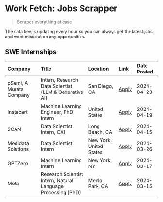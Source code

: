 # Work Fetch: Jobs Scrapper
> Scrapes everything at ease

The data keeps updating every hour so you can always get the latest jobs and wont miss out on any opportunities.

## SWE Internships
<!--START_SECTION:workfetch-->
| Company                 | Title                                                        | Location                | Link                                                                                                                                                                                                                                                                         | Date Posted   |
|:------------------------|:-------------------------------------------------------------|:------------------------|:-----------------------------------------------------------------------------------------------------------------------------------------------------------------------------------------------------------------------------------------------------------------------------|:--------------|
| pSemi, A Murata Company | Intern, Research Data Scientist (LLM & Generative AI)        | San Diego, CA           | [Apply](https://www.linkedin.com/jobs/view/intern-research-data-scientist-llm-generative-ai-at-psemi-a-murata-company-3887074168?position=5&pageNum=0&refId=qodmwZLq0s7nRHZWa10N0A%3D%3D&trackingId=Uid4YYMP9Mm3uVQ67BQ%2Ftg%3D%3D&trk=public_jobs_jserp-result_search-card) | 2024-04-23    |
| Instacart               | Machine Learning Engineer, PhD Intern                        | United States           | [Apply](https://www.linkedin.com/jobs/view/machine-learning-engineer-phd-intern-at-instacart-3901991739?position=2&pageNum=0&refId=qodmwZLq0s7nRHZWa10N0A%3D%3D&trackingId=1glOJKMw7%2FOG%2FyIywlWQkg%3D%3D&trk=public_jobs_jserp-result_search-card)                        | 2024-04-19    |
| SCAN                    | Data Scientist Intern, CXI                                   | Long Beach, CA          | [Apply](https://www.linkedin.com/jobs/view/data-scientist-intern-cxi-at-scan-3899690492?position=10&pageNum=0&refId=qodmwZLq0s7nRHZWa10N0A%3D%3D&trackingId=LrOEQjqISZY63n9hC4Tjzg%3D%3D&trk=public_jobs_jserp-result_search-card)                                           | 2024-04-15    |
| Medidata Solutions      | Data Scientist Intern                                        | New York, United States | [Apply](https://www.linkedin.com/jobs/view/data-scientist-intern-at-medidata-solutions-3810253704?position=3&pageNum=0&refId=qodmwZLq0s7nRHZWa10N0A%3D%3D&trackingId=1rMjbjDeEY5jO7wRJ2ih5Q%3D%3D&trk=public_jobs_jserp-result_search-card)                                  | 2024-03-26    |
| GPTZero                 | Machine Learning Intern                                      | New York, NY            | [Apply](https://www.linkedin.com/jobs/view/machine-learning-intern-at-gptzero-3860723963?position=9&pageNum=0&refId=qodmwZLq0s7nRHZWa10N0A%3D%3D&trackingId=U2h1QS0BlRoy65nL0fii0A%3D%3D&trk=public_jobs_jserp-result_search-card)                                           | 2024-03-17    |
| Meta                    | Research Scientist Intern, Natural Language Processing (PhD) | Menlo Park, CA          | [Apply](https://www.linkedin.com/jobs/view/research-scientist-intern-natural-language-processing-phd-at-meta-3858718375?position=7&pageNum=0&refId=qodmwZLq0s7nRHZWa10N0A%3D%3D&trackingId=VvW%2Bv225Gg5bsh4kM8AovQ%3D%3D&trk=public_jobs_jserp-result_search-card)          | 2024-03-15    |
<!--END_SECTION:workfetch-->
